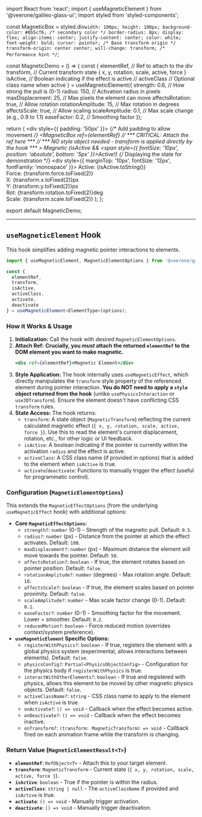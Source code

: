 import React from 'react';
import { useMagneticElement } from '@veerone/galileo-glass-ui';
import styled from 'styled-components';

const MagneticBox = styled.div`
  width: 100px;
  height: 100px;
  background-color: #8b5cf6; /* secondary color */
  border-radius: 8px;
  display: flex;
  align-items: center;
  justify-content: center;
  color: white;
  font-weight: bold;
  cursor: pointer;
  /* Base transform origin */
  transform-origin: center center;
  will-change: transform; /* Performance hint */
`;

const MagneticDemo = () => {
  const { 
    elementRef,   // Ref to attach to the div
    transform,    // Current transform state { x, y, rotation, scale, active, force }
    isActive,     // Boolean indicating if the effect is active
    // activeClass // Optional class name when active
  } = useMagneticElement<HTMLDivElement>({
    strength: 0.6,         // How strong the pull is (0-1)
    radius: 150,           // Activation radius in pixels
    maxDisplacement: 25,   // Max pixels the element can move
    affectsRotation: true, // Allow rotation
    rotationAmplitude: 15, // Max rotation in degrees
    affectsScale: true,    // Allow scaling
    scaleAmplitude: 0.1,   // Max scale change (e.g., 0.9 to 1.1)
    easeFactor: 0.2,       // Smoothing factor
  });

  return (
    <div style={{ padding: '50px' }}> {/* Add padding to allow movement */} 
      <MagneticBox 
        ref={elementRef} // *** CRITICAL: Attach the ref here ***
        // *** NO style object needed - transform is applied directly by the hook ***
      >
        Magnetic
        {isActive && <span style={{ fontSize: '10px', position: 'absolute', bottom: '5px' }}>Active!</span>}
      </MagneticBox>
      {/* Displaying the state for demonstration */}
      <div style={{ marginTop: '10px', fontSize: '12px', fontFamily: 'monospace' }}>
        Active: {isActive.toString()} <br />
        Force: {transform.force.toFixed(2)} <br />
        X: {transform.x.toFixed(2)}px <br />
        Y: {transform.y.toFixed(2)}px <br />
        Rot: {transform.rotation.toFixed(2)}deg <br />
        Scale: {transform.scale.toFixed(2)}
      </div>
    </div>
  );
};

export default MagneticDemo;

---

## `useMagneticElement` Hook

This hook simplifies adding magnetic pointer interactions to elements.

```typescript
import { useMagneticElement, MagneticElementOptions } from '@veerone/galileo-glass-ui';

const { 
  elementRef,
  transform,
  isActive,
  activeClass,
  activate,
  deactivate
} = useMagneticElement<ElementType>(options);
```

### How it Works & Usage

1.  **Initialization:** Call the hook with desired `MagneticElementOptions`.
2.  **Attach Ref:** **Crucially, you *must* attach the returned `elementRef` to the DOM element you want to make magnetic.**
    ```jsx
    <div ref={elementRef}>Magnetic Element</div>
    ```
3.  **Style Application:** The hook internally uses `useMagneticEffect`, which directly manipulates the `transform` style property of the referenced element during pointer interaction. **You do NOT need to apply a `style` object returned from the hook** (unlike `usePhysicsInteraction` or `use3DTransform`). Ensure the element doesn't have conflicting CSS `transform` rules.
4.  **State Access:** The hook returns:
    *   `transform`: A state object (`MagneticTransform`) reflecting the current calculated magnetic effect (`{ x, y, rotation, scale, active, force }`). Use this to read the element's current displacement, rotation, etc., for other logic or UI feedback.
    *   `isActive`: A boolean indicating if the pointer is currently within the activation `radius` and the effect is active.
    *   `activeClass`: A CSS class name (if provided in options) that is added to the element when `isActive` is true.
    *   `activate`/`deactivate`: Functions to manually trigger the effect (useful for programmatic control).

### Configuration (`MagneticElementOptions`)

This extends the `MagneticEffectOptions` (from the underlying `useMagneticEffect` hook) with additional options:

*   **Core `MagneticEffectOptions`:**
    *   `strength?`: `number` (0-1) - Strength of the magnetic pull. Default: `0.5`.
    *   `radius?`: `number` (px) - Distance from the pointer at which the effect activates. Default: `100`.
    *   `maxDisplacement?`: `number` (px) - Maximum distance the element will move towards the pointer. Default: `50`.
    *   `affectsRotation?`: `boolean` - If true, the element rotates based on pointer position. Default: `false`.
    *   `rotationAmplitude?`: `number` (degrees) - Max rotation angle. Default: `10`.
    *   `affectsScale?`: `boolean` - If true, the element scales based on pointer proximity. Default: `false`.
    *   `scaleAmplitude?`: `number` - Max scale factor change (0-1). Default: `0.1`.
    *   `easeFactor?`: `number` (0-1) - Smoothing factor for the movement. Lower = smoother. Default: `0.2`.
    *   `reducedMotion?`: `boolean` - Force reduced motion (overrides context/system preference).
*   **`useMagneticElement` Specific Options:**
    *   `registerWithPhysics?`: `boolean` - If true, registers the element with a global physics system (experimental, allows interactions between elements). Default: `false`.
    *   `physicsConfig?`: `Partial<PhysicsObjectConfig>` - Configuration for the physics body if `registerWithPhysics` is true.
    *   `interactWithOtherElements?`: `boolean` - If true and registered with physics, allows this element to be moved by other magnetic physics objects. Default: `false`.
    *   `activeClassName?`: `string` - CSS class name to apply to the element when `isActive` is true.
    *   `onActivate?`: `() => void` - Callback when the effect becomes active.
    *   `onDeactivate?`: `() => void` - Callback when the effect becomes inactive.
    *   `onTransform?`: `(transform: MagneticTransform) => void` - Callback fired on each animation frame while the transform is changing.

### Return Value (`MagneticElementResult<T>`)

*   **`elementRef`**: `RefObject<T>` - Attach this to your target element.
*   **`transform`**: `MagneticTransform` - Current state (`{ x, y, rotation, scale, active, force }`).
*   **`isActive`**: `boolean` - True if the pointer is within the radius.
*   **`activeClass`**: `string | null` - The `activeClassName` if provided and `isActive` is true.
*   **`activate`**: `() => void` - Manually trigger activation.
*   **`deactivate`**: `() => void` - Manually trigger deactivation. 